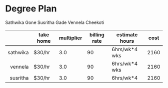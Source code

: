 # Degree Plan
Sathwika Gone
Susritha Gade
Vennela Cheekoti

|          | take home  | multiplier | billing rate | estimate hours | cost |
|---------:|------------|------------|--------------|----------------|------|
| sathwika | $30/hr     | 3.0        | 90           | 6hrs/wk*4 wks  | 2160 |
| vennela  | $30/hr     | 3.0        | 90           | 6hrs/wk*4 wks  | 2160 |
| susritha | $30/hr     | 3.0        | 90           | 6hrs/wk*4      | 2160 |
